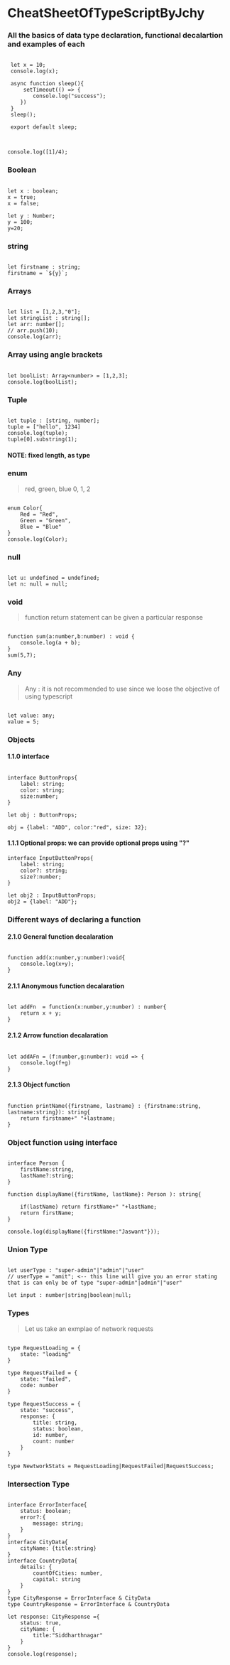 # CheatSheetOfTypeScriptByJchy
### All the basics of data type declaration, functional decalartion and examples of each 
```

 let x = 10;
 console.log(x);

 async function sleep(){
     setTimeout(() => {
        console.log("success");
    })
 }
 sleep();

 export default sleep;
 
 ```
<!-- Following will Give You an error in TypeScript but not in Node Js  -->
```

console.log([1]/4);

```

### Boolean 
```

let x : boolean;
x = true;
x = false;

let y : Number;
y = 100;
y=20;

```
### string
```

let firstname : string;
firstname = `${y}`;

```

### Arrays
```

let list = [1,2,3,"0"];
let stringList : string[];
let arr: number[];
// arr.push(10);
console.log(arr);

```

### Array using angle brackets 
```

let boolList: Array<number> = [1,2,3];
console.log(boolList);

```

### Tuple 
```

let tuple : [string, number];
tuple = ["hello", 1234]
console.log(tuple);
tuple[0].substring(1);

```

#### NOTE:  fixed length, as type
### enum 
>  red, green, blue
>  0,    1,     2

```

enum Color{
    Red = "Red",
    Green = "Green",
    Blue = "Blue"
}
console.log(Color);

```

### null
```

let u: undefined = undefined;
let n: null = null;

```

### void 
> function return statement can be given a particular response 

```

function sum(a:number,b:number) : void {
    console.log(a + b);
}
sum(5,7);

```

### Any
> Any : it is not recommended to use since we loose the objective of using typescript
```

let value: any;
value = 5;

```

### Objects
#### 1.1.0 interface

```

interface ButtonProps{
    label: string;
    color: string;
    size:number;
}

let obj : ButtonProps;

obj = {label: "ADD", color:"red", size: 32};

```

#### 1.1.1 Optional props: we can provide optional props using "?" 
```
interface InputButtonProps{
    label: string;
    color?: string;
    size?:number;
}

let obj2 : InputButtonProps;
obj2 = {label: "ADD"};

```

### Different ways of declaring a function 
#### 2.1.0 General function decalaration
```

function add(x:number,y:number):void{
    console.log(x+y);
}

```

#### 2.1.1 Anonymous function decalaration
```

let addFn  = function(x:number,y:number) : number{
    return x + y;
}

```

####  2.1.2 Arrow function decalaration
```

let addAFn = (f:number,g:number): void => {
    console.log(f+g)
}

```

#### 2.1.3 Object function
```

function printName({firstname, lastname} : {firstname:string, lastname:string}): string{
    return firstname+" "+lastname;
}

```

### Object function using interface
```

interface Person {
    firstName:string, 
    lastName?:string;
}

function displayName({firstName, lastName}: Person ): string{
    
    if(lastName) return firstName+" "+lastName;
    return firstName;
}

console.log(displayName({firstName:"Jaswant"}));

```

### Union Type
```

let userType : "super-admin"|"admin"|"user"
// userType = "amit"; <-- this line will give you an error stating that is can only be of type "super-admin"|admin"|"user"

let input : number|string|boolean|null;

```

### Types
> Let us take an exmplae of network requests
```

type RequestLoading = {
    state: "loading"
}

type RequestFailed = {
    state: "failed",
    code: number
}

type RequestSuccess = {
    state: "success",
    response: {
        title: string,
        status: boolean, 
        id: number, 
        count: number
    }
}

type NewtworkStats = RequestLoading|RequestFailed|RequestSuccess;

```

### Intersection Type
```

interface ErrorInterface{
    status: boolean;
    error?:{
        message: string;
    }
}
interface CityData{
    cityName: {title:string}
}
interface CountryData{
    details: {
        countOfCities: number,
        capital: string
    }
}
type CityResponse = ErrorInterface & CityData
type CountryResponse = ErrorInterface & CountryData

let response: CityResponse ={
    status: true,
    cityName: {
        title:"Siddharthnagar"
    }
}
console.log(response);

```
